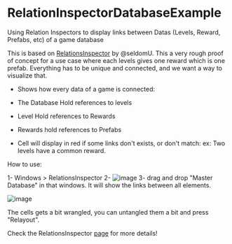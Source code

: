 # RelationInspectorDatabaseExample
Using Relation Inspectors to display links between Datas (Levels, Reward, Prefabs, etc) of a game database


This is based on [RelationsInspector](https://github.com/seldomU) by @seldomU.
This a very rough proof of concept for a use case where each levels gives one reward which is one prefab. Everything has to be unique and connected, and we want a way to visualize that.

- Shows how every data of a game is connected:

- The Database Hold references to levels
- Level Hold references to Rewards
- Rewards hold references to Prefabs
- Cell will display in red if some links don't exists, or don't match:  ex: Two levels have a common reward.


How to use:

1-  Windows > RelationsInspector
2- ![image](https://github.com/AlexStrook/RelationInspectorDatabaseExample/assets/12585149/aa4e5936-24ac-4e77-8ee7-94271f6870c6)
3- drag and drop "Master Database" in that windows. It will show the links between all elements. 

![image](https://github.com/AlexStrook/RelationInspectorDatabaseExample/assets/12585149/b9127d32-9ad0-4b3f-8e6d-eb694ad201a6)

The cells gets a bit wrangled, you can untangled them a bit and press "Relayout".

Check the RelationsInspector [page](https://github.com/seldomU/relationsinspector) for more details!

